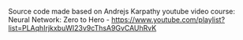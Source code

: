 Source code made based on Andrejs Karpathy youtube video course: Neural Network: Zero to Hero - https://www.youtube.com/playlist?list=PLAqhIrjkxbuWI23v9cThsA9GvCAUhRvK
